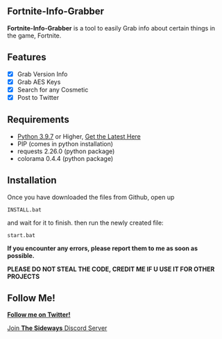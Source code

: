 ## **Fortnite-Info-Grabber**
**Fortnite-Info-Grabber** is a tool to easily Grab info about certain things in the game, Fortnite.
## **Features**
- [x] Grab Version Info
- [x] Grab AES Keys
- [x] Search for any Cosmetic
- [x] Post to Twitter
## **Requirements**
- [Python 3.9.7](https://www.python.org/downloads/release/python-397/) or Higher, [Get the Latest Here](https://www.python.org/ftp/python/3.10.0/python-3.10.0-amd64.exe)
- PIP (comes in python installation)
- requests 2.26.0 (python package)
- colorama 0.4.4 (python package)
## **Installation**
Once you have downloaded the files from Github, open up 
```
INSTALL.bat
```
and wait for it to finish.
then run the newly created file:
```
start.bat
```
**If you encounter any errors, please report them to me as soon as possible.**


**PLEASE DO NOT STEAL THE CODE, CREDIT ME IF U USE IT FOR OTHER PROJECTS**

## **Follow Me!**
[**Follow me on Twitter!**](https://twitter.com/xdFNLeaks)

[Join **The Sideways** Discord Server](https://discord.gg/5Z5p2GEMS5)
